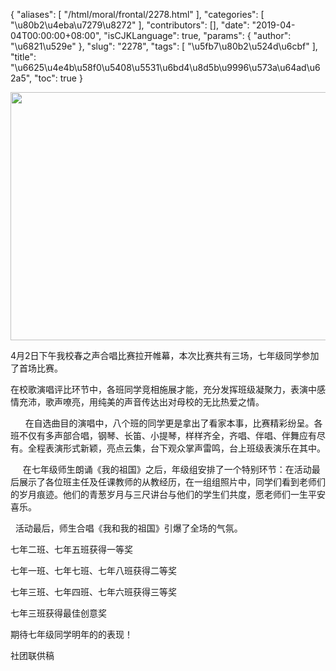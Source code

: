 {
    "aliases": [
        "/html/moral/frontal/2278.html"
    ],
    "categories": [
        "\u80b2\u4eba\u7279\u8272"
    ],
    "contributors": [],
    "date": "2019-04-04T00:00:00+08:00",
    "isCJKLanguage": true,
    "params": {
        "author": "\u6821\u529e"
    },
    "slug": "2278",
    "tags": [
        "\u5fb7\u80b2\u524d\u6cbf"
    ],
    "title": "\u6625\u4e4b\u58f0\u5408\u5531\u6bd4\u8d5b\u9996\u573a\u64ad\u62a5",
    "toc": true
}


<img
    src="https://cdn.tfls.online/mirror/full/b524fcaa50d36f5368ae77ac037ac1e4b51df364.jpg"
    style="display:block;margin-left:auto;margin-right:auto;"
    decoding="async"
    fetchpriority="auto"
    loading="lazy"
    height="397"
    width="600"
/>







4月2日下午我校春之声合唱比赛拉开帷幕，本次比赛共有三场，七年级同学参加了首场比赛。




在校歌演唱评比环节中，各班同学竞相施展才能，充分发挥班级凝聚力，表演中感情充沛，歌声嘹亮，用纯美的声音传达出对母校的无比热爱之情。  

      在自选曲目的演唱中，八个班的同学更是拿出了看家本事，比赛精彩纷呈。各班不仅有多声部合唱，钢琴、长笛、小提琴，样样齐全，齐唱、伴唱、伴舞应有尽有。全程表演形式新颖，亮点云集，台下观众掌声雷鸣，台上班级表演乐在其中。  

     在七年级师生朗诵《我的祖国》之后，年级组安排了一个特别环节：在活动最后展示了各位班主任及任课教师的从教经历，在一组组照片中，同学们看到老师们的岁月痕迹。他们的青葱岁月与三尺讲台与他们的学生们共度，愿老师们一生平安喜乐。  

   活动最后，师生合唱《我和我的祖国》引爆了全场的气氛。




七年二班、七年五班获得一等奖  

七年一班、七年七班、七年八班获得二等奖  

七年三班、七年四班、七年六班获得三等奖  

七年三班获得最佳创意奖  

期待七年级同学明年的的表现！





 社团联供稿
 

